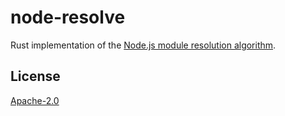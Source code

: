 # node-resolve

Rust implementation of the [Node.js module resolution algorithm](https://nodejs.org/api/modules.html#modules_all_together).

## License

[Apache-2.0](./LICENSE.md)
